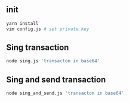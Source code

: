 ## init
```bash
yarn install
vim config.js # set private key
```

## Sing transaction
```bash
node sing.js 'transacton in base64'
```

## Sing and send transaction
```bash
node sing_and_send.js 'transacton in base64'
```